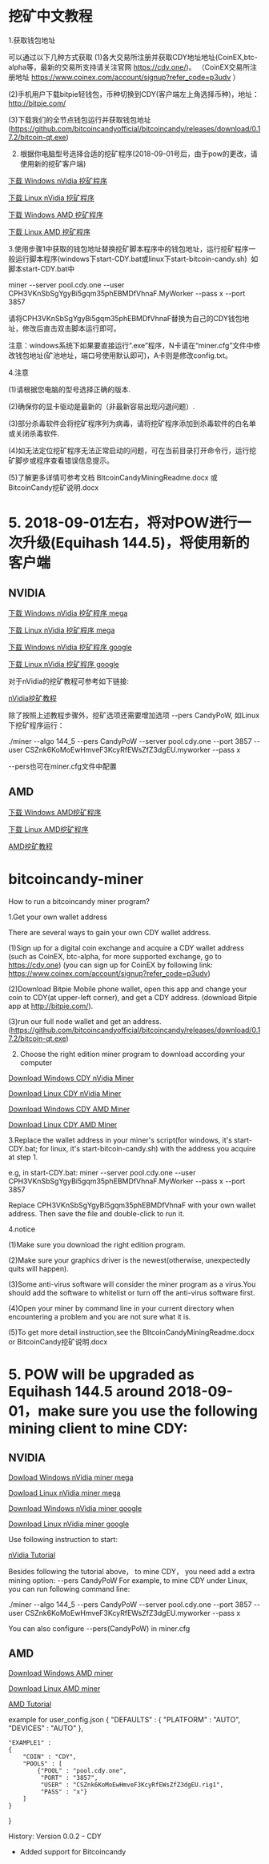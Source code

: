# 挖矿中文教程


1.获取钱包地址

可以通过以下几种方式获取
(1)各大交易所注册并获取CDY地址地址(CoinEX,btc-alpha等，最新的交易所支持请关注官网 https://cdy.one/)。
（CoinEX交易所注册地址 https://www.coinex.com/account/signup?refer_code=p3udv ）

(2)手机用户下载bitpie轻钱包，币种切换到CDY(客户端左上角选择币种)，地址： http://bitpie.com/

(3)下载我们的全节点钱包运行并获取钱包地址(https://github.com/bitcoincandyofficial/bitcoincandy/releases/download/0.17.2/bitcoin-qt.exe)




2. 根据你电脑型号选择合适的挖矿程序(2018-09-01号后，由于pow的更改，请使用新的挖矿客户端)

[下载 Windows  nVidia 挖矿程序](https://raw.githubusercontent.com/bitcoincandyofficial/bitcoincandy-miner/master/BitcoinCandy-nVidia.miner.0.3.4b.windows.zip)

[下载 Linux  nVidia 挖矿程序](https://raw.githubusercontent.com/bitcoincandyofficial/bitcoincandy-miner/master/Bitcoin-Candy-nVidia.miner.0.3.4b.Linux.Bin.zip)

[下载 Windows  AMD 挖矿程序](https://raw.githubusercontent.com/bitcoincandyofficial/bitcoincandy-miner/master/Claymore.s.BitcoinCandy.AMD.GPU.Miner.v12.6.zip)

[下载 Linux  AMD 挖矿程序](https://raw.githubusercontent.com/bitcoincandyofficial/bitcoincandy-miner/master/Claymore.s.BitcoinCandy.AMD.GPU.Miner.v12.6.-.LINUX.zip)


3.使用步骤1中获取的钱包地址替换挖矿脚本程序中的钱包地址，运行挖矿程序一般运行脚本程序(windows下start-CDY.bat或linux下start-bitcoin-candy.sh)  
如脚本start-CDY.bat中

miner --server pool.cdy.one --user CPH3VKnSbSgYgyBi5gqm35phEBMDfVhnaF.MyWorker --pass x --port 3857

请将CPH3VKnSbSgYgyBi5gqm35phEBMDfVhnaF替换为自己的CDY钱包地址，修改后直击双击脚本运行即可。


注意：windows系统下如果要直接运行“.exe”程序，N卡请在“miner.cfg”文件中修改钱包地址(矿池地址，端口号使用默认即可)，A卡则是修改config.txt。



4.注意

(1)请根据您电脑的型号选择正确的版本.

(2)确保你的显卡驱动是最新的（非最新容易出现闪退问题）.

(3)部分杀毒软件会将挖矿程序列为病毒，请将挖矿程序添加到杀毒软件的白名单或关闭杀毒软件.

(4)如无法定位挖矿程序无法正常启动的问题，可在当前目录打开命令行，运行挖矿脚步或程序查看错误信息提示。

(5)了解更多详情可参考文档 BItcoinCandyMiningReadme.docx 或 BitcoinCandy挖矿说明.docx



# 5. 2018-09-01左右，将对POW进行一次升级(Equihash 144.5)，将使用新的客户端


## NVIDIA 


[下载 Windows nVidia 挖矿程序 mega](https://mega.nz/#F!fsAlmZQS!CwVgFfBDduQI-CbwVkUEpQ)

[下载 Linux nVidia 挖矿程序 mega](https://mega.nz/#F!3xYlSJDK!kG4kVLg1arbBuq1dd8u9aA)

[下载 Windows nVidia 挖矿程序 google](https://drive.google.com/open?id=1jUhXYysli_x6MH_wQ9lY07c68Ze7WM8g)

[下载 Linux nVidia 挖矿程序 google](https://drive.google.com/open?id=1anfDRDVc_Fs_NceuZNuDK8HWZgcCdM3A)
 
对于nVidia的挖矿教程可参考如下链接:

[nVidia挖矿教程](https://bitcointalk.org/index.php?topic=4466962.0)

除了按照上述教程步骤外，挖矿选项还需要增加选项  --pers CandyPoW, 如Linux下挖矿程序运行：

./miner --algo 144_5 --pers CandyPoW --server pool.cdy.one --port 3857 --user CSZnk6KoMoEwHmveF3KcyRfEWsZfZ3dgEU.myworker --pass x

--pers也可在miner.cfg文件中配置

## AMD

[下载 Windows AMD挖矿程序](https://www.dropbox.com/s/j94xuholx9wk1z1/lolMiner-144_v038_Win64.zip?dl=1)

[下载 Linux AMD挖矿程序](https://www.dropbox.com/s/hpvtrwpt89bgw6e/lolMiner-144_v038_Lin64.tar.gz?dl=1)

[AMD挖矿教程](https://bitcointalk.org/index.php?topic=4591317)




# bitcoincandy-miner
How to run a bitcoincandy miner program?

1.Get your own wallet address

There are several ways to gain your own CDY wallet address.

(1)Sign up for a digital coin exchange and acquire a CDY wallet address  (such as CoinEX, btc-alpha, for more supported exchange, go to https://cdy.one)
(you can sign up for CoinEX by following link: https://www.coinex.com/account/signup?refer_code=p3udv)

(2)Download Bitpie Mobile phone wallet, open this app and change your coin to CDY(at upper-left corner), and get a CDY address.
(download Bitpie app at http://bitpie.com/).

(3)run our full node wallet and get an address.(https://github.com/bitcoincandyofficial/bitcoincandy/releases/download/0.17.2/bitcoin-qt.exe)




2. Choose the right edition miner program to download according your computer 

[Download Windows CDY nVidia Miner](https://raw.githubusercontent.com/bitcoincandyofficial/bitcoincandy-miner/master/BitcoinCandy-nVidia.miner.0.3.4b.windows.zip)

[Download Linux CDY nVidia Miner](https://raw.githubusercontent.com/bitcoincandyofficial/bitcoincandy-miner/master/Bitcoin-Candy-nVidia.miner.0.3.4b.Linux.Bin.zip)

[Download Windows CDY AMD Miner](https://raw.githubusercontent.com/bitcoincandyofficial/bitcoincandy-miner/master/Claymore.s.BitcoinCandy.AMD.GPU.Miner.v12.6.zip)

[Download Linux CDY AMD Miner](https://raw.githubusercontent.com/bitcoincandyofficial/bitcoincandy-miner/master/Claymore.s.BitcoinCandy.AMD.GPU.Miner.v12.6.-.LINUX.zip)


3.Replace the wallet address in your miner's script(for windows, it's start-CDY.bat; for linux, it's start-bitcoin-candy.sh) with the address you acquire at step 1.

e.g, in start-CDY.bat: miner --server pool.cdy.one --user CPH3VKnSbSgYgyBi5gqm35phEBMDfVhnaF.MyWorker --pass x --port 3857

Replace CPH3VKnSbSgYgyBi5gqm35phEBMDfVhnaF with your own wallet address. Then save the file and double-click to run it.


4.notice

(1)Make sure you download the right edition program.

(2)Make sure  your graphics driver  is the newest(otherwise, unexpectedly quits will happen).

(3)Some anti-virus software will consider the miner program as a virus.You should add the software to whitelist or turn off the anti-virus software first.

(4)Open your miner by command line in your current directory when encountering a problem and you are not sure what it is.

(5)To get more detail instruction,see the BItcoinCandyMiningReadme.docx or BitcoinCandy挖矿说明.docx


# 5. POW will be upgraded as Equihash 144.5 around 2018-09-01，make sure you use the following mining client to mine CDY:


## NVIDIA 


[Dowload Windows nVidia miner mega](https://mega.nz/#F!fsAlmZQS!CwVgFfBDduQI-CbwVkUEpQ)

[Dowload Linux nVidia miner mega](https://mega.nz/#F!3xYlSJDK!kG4kVLg1arbBuq1dd8u9aA)

[Download Windows nVidia miner google](https://drive.google.com/open?id=1jUhXYysli_x6MH_wQ9lY07c68Ze7WM8g)

[Download Linux nVidia miner google](https://drive.google.com/open?id=1anfDRDVc_Fs_NceuZNuDK8HWZgcCdM3A)
 
Use following instruction to start:

[nVidia Tutorial](https://bitcointalk.org/index.php?topic=4466962.0)

Besides following the tutorial above， to mine CDY， you need add a extra mining option: --pers CandyPoW 
For example, to mine CDY under Linux, you can run following command line:

./miner --algo 144_5 --pers CandyPoW --server pool.cdy.one --port 3857 --user CSZnk6KoMoEwHmveF3KcyRfEWsZfZ3dgEU.myworker --pass x

You can also configure --pers(CandyPoW) in miner.cfg


## AMD

[Download Windows AMD miner](https://www.dropbox.com/s/j94xuholx9wk1z1/lolMiner-144_v038_Win64.zip?dl=1)

[Download Linux AMD miner](https://www.dropbox.com/s/hpvtrwpt89bgw6e/lolMiner-144_v038_Lin64.tar.gz?dl=1)

[AMD Tutorial](https://bitcointalk.org/index.php?topic=4591317)

example for user_config.json
{
	"DEFAULTS" : {
		"PLATFORM"	      : "AUTO",
		"DEVICES"	      : "AUTO"
	},

	"EXAMPLE1" :
	{
		"COIN" : "CDY",
		"POOLS" : [
			{"POOL" : "pool.cdy.one",
			 "PORT" : "3857",
			 "USER" : "CSZnk6KoMoEwHmveF3KcyRfEWsZfZ3dgEU.rig1",
			 "PASS" : "x"}
		]
	}
}

History:
Version 0.0.2 - CDY
- Added support for Bitcoincandy


